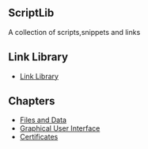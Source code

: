 ## ScriptLib
A collection of scripts,snippets and links

## Link Library
- [Link Library](https://github.com/psymonious/ScriptLib/blob/master/LinkLibrary.md)

## Chapters
- [Files and Data](https://github.com/psymonious/ScriptLib/blob/master/FileAndData.md)
- [Graphical User Interface](https://github.com/psymonious/ScriptLib/blob/master/GUI.md)
- [Certificates](https://github.com/psymonious/ScriptLib/blob/master/Certificate.md)
